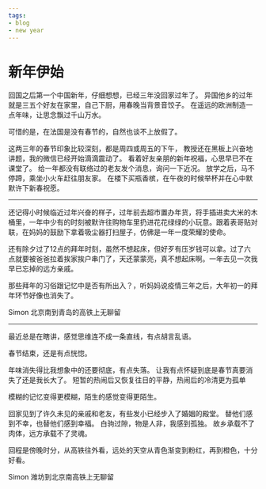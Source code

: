 ```yaml
---
tags:
- blog
- new year
---
```


<style>
/* 图片居中 */
img {
  display: block;
  margin-left: auto;
  margin-right: auto;
  width: 70%;
}
</style>
# 新年伊始


回国之后第一个中国新年，仔细想想，已经三年没回家过年了。
异国他乡的过年就是三五个好友在家里，自己下厨，用春晚当背景音饺子。
在遥远的欧洲制造一点年味，让思念飘过千山万水。

可惜的是，在法国是没有春节的，自然也谈不上放假了。

这两三年的春节印象比较深刻，都是周四或周五的下午，
教授还在黑板上兴奋地讲题，我的微信已经开始滴滴震动了。
看着好友亲朋的新年祝福，心思早已不在课堂了。
给一年都没有联络过的老友发个消息，询问一下近况。
放学之后，马不停蹄，乘坐小火车赶往朋友家。
在楼下买瓶香槟，在午夜的时候举杯并在心中默默许下新春祝愿。

---

还记得小时候临近过年兴奋的样子，过年前去超市置办年货，将手插进卖大米的木桶里，一年中少有的时刻被默许往购物车里扔进花花绿绿的小玩意。跟着表哥贴对联，在妈妈的鼓励下拿着吸尘器打扫屋子，仿佛是一年一度荣耀的使命。

还有除夕过了12点的拜年时刻，虽然不想起床，但好歹有压岁钱可以拿。过了六点就要被爸爸拉着挨家挨户串门了，天还蒙蒙亮，真不想起床啊。一年去见一次我早已忘掉的远方亲戚。

那些拜年的习俗跟记忆中是否有所出入？，听妈妈说疫情三年之后，大年初一的拜年环节好像也消失了。

Simon 北京南到青岛的高铁上无聊留

---

最近总是在瞎讲，感觉思维连不成一条直线，有点胡言乱语。

春节结束，还是有点恍惚。

年味消失得比我想象中的还要彻底，有点失落。
让我有点怀疑到底是春节真要消失了还是我长大了。
短暂的热闹后又恢复往日的平静，热闹后的冷清更为孤单

模糊的记忆变得更模糊，陌生的感觉变得更陌生。

回家见到了许久未见的亲戚和老友，有些发小已经步入了婚姻的殿堂。
替他们感到不幸，也替他们感到幸福。
白驹过隙，物是人非，我感到孤独。
故乡承载不了肉体，远方承载不了灵魂。

回程是傍晚时分，从高铁往外看，远处的天空从青色渐变到粉红，再到橙色，十分好看。


Simon 潍坊到北京南高铁上无聊留
